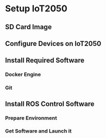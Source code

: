 # Setup IoT2050

## SD Card Image

## Configure Devices on IoT2050

## Install Required Software

### Docker Engine

### Git

## Install ROS Control Software

### Prepare Environment

### Get Software and Launch it
